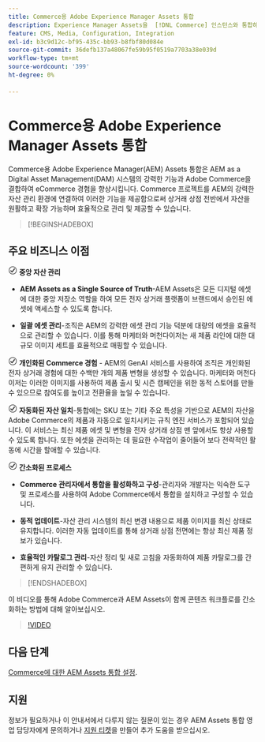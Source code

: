```yaml
---
title: Commerce용 Adobe Experience Manager Assets 통합
description: Experience Manager Assets을  [!DNL Commerce] 인스턴스와 통합하여 스토어에서 사용할 수 있는 수많은 미디어 자산에 액세스하는 방법에 대해 알아봅니다.
feature: CMS, Media, Configuration, Integration
exl-id: b3c9d12c-bf95-435c-bb93-b8fbf80d084e
source-git-commit: 36defb137a48067fe59b95f0519a7703a38e039d
workflow-type: tm+mt
source-wordcount: '399'
ht-degree: 0%

---
```


# Commerce용 Adobe Experience Manager Assets 통합

Commerce용 Adobe Experience Manager(AEM) Assets 통합은 AEM as a Digital Asset Management(DAM) 시스템의 강력한 기능과 Adobe Commerce을 결합하여 eCommerce 경험을 향상시킵니다. Commerce 프로젝트를 AEM의 강력한 자산 관리 환경에 연결하여 이러한 기능을 제공함으로써 상거래 상점 전반에서 자산을 원활하고 확장 가능하며 효율적으로 관리 및 제공할 수 있습니다.

>[!BEGINSHADEBOX]

## 주요 비즈니스 이점

![확인](assets/icon-check.png) **중앙 자산 관리**

- **AEM Assets as a Single Source of Truth**-AEM Assets은 모든 디지털 에셋에 대한 중앙 저장소 역할을 하여 모든 전자 상거래 플랫폼이 브랜드에서 승인된 에셋에 액세스할 수 있도록 합니다.

- **일괄 에셋 관리**-조직은 AEM의 강력한 에셋 관리 기능 덕분에 대량의 에셋을 효율적으로 관리할 수 있습니다. 이를 통해 마케터와 머천다이저는 새 제품 라인에 대한 대규모 이미지 세트를 효율적으로 매핑할 수 있습니다.

![확인](assets/icon-check.png) **개인화된 Commerce 경험** - AEM의 GenAI 서비스를 사용하여 조직은 개인화된 전자 상거래 경험에 대한 수백만 개의 제품 변형을 생성할 수 있습니다. 마케터와 머천다이저는 이러한 이미지를 사용하여 제품 출시 및 시즌 캠페인을 위한 동적 스토어를 만들 수 있으므로 참여도를 높이고 전환율을 높일 수 있습니다.

![확인](assets/icon-check.png) **자동화된 자산 일치**-통합에는 SKU 또는 기타 주요 특성을 기반으로 AEM의 자산을 Adobe Commerce의 제품과 자동으로 일치시키는 규칙 엔진 서비스가 포함되어 있습니다. 이 서비스는 최신 제품 에셋 및 변형을 전자 상거래 상점 맨 앞에서도 항상 사용할 수 있도록 합니다. 또한 에셋을 관리하는 데 필요한 수작업이 줄어들어 보다 전략적인 활동에 시간을 할애할 수 있습니다.

![확인](assets/icon-check.png) **간소화된 프로세스**

- **Commerce 관리자에서 통합을 활성화하고 구성**-관리자와 개발자는 익숙한 도구 및 프로세스를 사용하여 Adobe Commerce에서 통합을 설치하고 구성할 수 있습니다.

- **동적 업데이트**-자산 관리 시스템의 최신 변경 내용으로 제품 이미지를 최신 상태로 유지합니다. 이러한 자동 업데이트를 통해 상거래 상점 전면에는 항상 최신 제품 정보가 있습니다.

- **효율적인 카탈로그 관리**-자산 정리 및 새로 고침을 자동화하여 제품 카탈로그를 간편하게 유지 관리할 수 있습니다.

>[!ENDSHADEBOX]

이 비디오를 통해 Adobe Commerce과 AEM Assets이 함께 콘텐츠 워크플로를 간소화하는 방법에 대해 알아보십시오.

>[!VIDEO](https://video.tv.adobe.com/v/3447837)

## 다음 단계

[Commerce에 대한 AEM Assets 통합 설정](aem-assets-getting-started.md).

## 지원

정보가 필요하거나 이 안내서에서 다루지 않는 질문이 있는 경우 AEM Assets 통합 영업 담당자에게 문의하거나 [지원 티켓](https://experienceleague.adobe.com/docs/commerce-knowledge-base/kb/help-center-guide/magento-help-center-user-guide.html#submit-ticket)을 만들어 추가 도움을 받으십시오.
